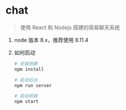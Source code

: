 # chat

> 使用 React 和 Nodejs 搭建的简易聊天系统

1. node 版本 8.x，推荐使用 8.11.4

2. 如何启动

    ```sh
    # 安装依赖
    npm install
    
    # 启动后台
    npm run server
    
    # 启动前端
    npm start 
    ```
